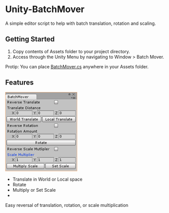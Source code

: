 # Unity-BatchMover
A simple editor script to help with batch translation, rotation and scaling. 

## Getting Started
1. Copy contents of Assets folder to your project directory.
2. Access through the Unity Menu by navigating to Window > Batch Mover.

Protip: You can place [BatchMover.cs](Assets/Scripts/Editor/BatchMover.cs) anywhere in your Assets folder.

## Features

![Batch Mover Reference Photo](BatchMover.png)

- Translate in World or Local space
- Rotate
- Multiply or Set Scale
- 
Easy reversal of translation, rotation, or scale multiplication 